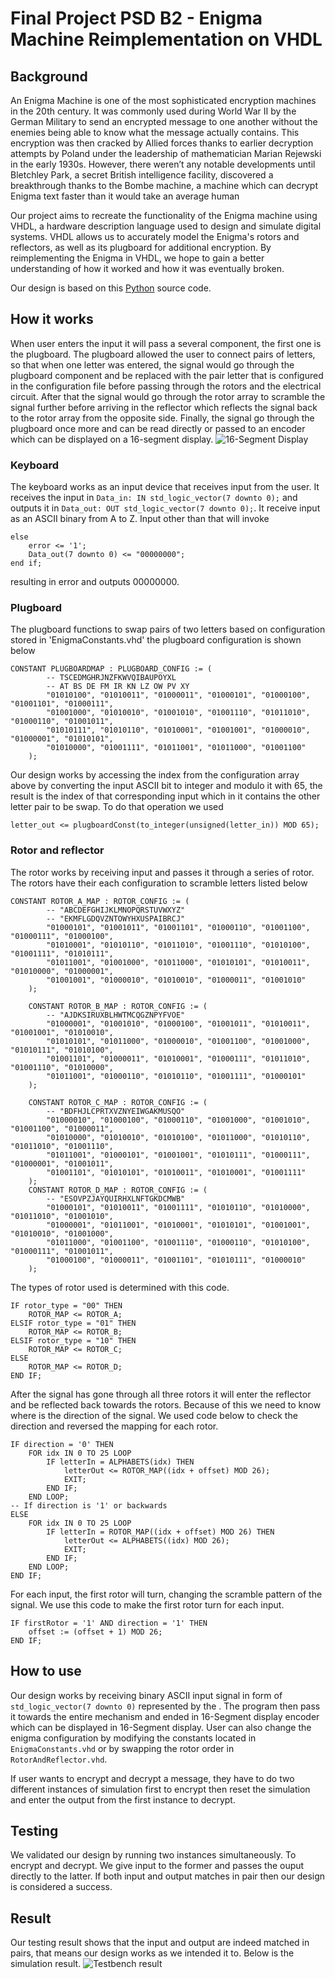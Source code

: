 # Final Project PSD B2 - Enigma Machine Reimplementation on VHDL


## Background


An Enigma Machine is one of the most sophisticated encryption machines in the 20th century. It was commonly used during World War II by the German Military to send an encrypted message to one another without the enemies being able to know what the message actually contains. This encryption was then cracked by Allied forces thanks to earlier decryption attempts by Poland under the leadership of mathematician Marian Rejewski in the early 1930s. However, there weren’t any notable developments until Bletchley Park, a secret British intelligence facility, discovered a breakthrough thanks to the Bombe machine, a machine which can decrypt Enigma text faster than it would take an average human 

Our project aims to recreate the functionality of the Enigma machine using VHDL, a hardware description language used to design and simulate digital systems. VHDL allows us to accurately model the Enigma's rotors and reflectors, as well as its plugboard for additional encryption. By reimplementing the Enigma in VHDL, we hope to gain a better understanding of how it worked and how it was eventually broken.



Our design is based on this [Python](https://www.101computing.net/enigma/) source code. 

## How it works
When user enters the input it will pass a several component, the first one is the plugboard. The plugboard allowed the user to connect pairs of letters, so that when one letter was entered, the signal would go through the plugboard component and be replaced with the pair letter that is configured in the configuration file before passing through the rotors and the electrical circuit. After that the signal would go through the rotor array to scramble the signal further before arriving in the reflector which reflects the signal back to the rotor array from the opposite side. Finally, the signal go through the plugboard once more and can be read directly or passed to an encoder which can be displayed on a 16-segment display.
![16-Segment Display](assets/16-Segment2.jpg)

### Keyboard
The keyboard works as an input device that receives input from the user. It receives the input in `Data_in: IN std_logic_vector(7 downto 0);` and outputs it in `Data_out: OUT std_logic_vector(7 downto 0);`. It receive input as an ASCII binary from A to Z. Input other than that will invoke 
```
else
    error <= '1';
    Data_out(7 downto 0) <= "00000000";
end if;
```
resulting in error and outputs 00000000.
                

### Plugboard
The plugboard functions to swap pairs of two letters based on configuration stored in 'EnigmaConstants.vhd' the plugboard configuration is shown below
```
CONSTANT PLUGBOARDMAP : PLUGBOARD_CONFIG := (
        -- TSCEDMGHRJNZFKWVQIBAUPOYXL
        -- AT BS DE FM IR KN LZ OW PV XY
        "01010100", "01010011", "01000011", "01000101", "01000100", "01001101", "01000111",
        "01001000", "01010010", "01001010", "01001110", "01011010", "01000110", "01001011",
        "01010111", "01010110", "01010001", "01001001", "01000010", "01000001", "01010101",
        "01010000", "01001111", "01011001", "01011000", "01001100"
    );
```
Our design works by accessing the index from the configuration array above by converting the input ASCII bit to integer and modulo it with 65, the result is the index of that corresponding input which in it contains the other letter pair to be swap. To do that operation we used
```
letter_out <= plugboardConst(to_integer(unsigned(letter_in)) MOD 65);
```

### Rotor and reflector
The rotor works by receiving input and passes it through a series of rotor. The rotors have their each configuration to scramble letters listed below
```
CONSTANT ROTOR_A_MAP : ROTOR_CONFIG := (
        -- "ABCDEFGHIJKLMNOPQRSTUVWXYZ"
        -- "EKMFLGDQVZNTOWYHXUSPAIBRCJ"
        "01000101", "01001011", "01001101", "01000110", "01001100", "01000111", "01000100",
        "01010001", "01010110", "01011010", "01001110", "01010100", "01001111", "01010111",
        "01011001", "01001000", "01011000", "01010101", "01010011", "01010000", "01000001",
        "01001001", "01000010", "01010010", "01000011", "01001010"
    );

    CONSTANT ROTOR_B_MAP : ROTOR_CONFIG := (
        -- "AJDKSIRUXBLHWTMCQGZNPYFVOE"
        "01000001", "01001010", "01000100", "01001011", "01010011", "01001001", "01010010",
        "01010101", "01011000", "01000010", "01001100", "01001000", "01010111", "01010100",
        "01001101", "01000011", "01010001", "01000111", "01011010", "01001110", "01010000",
        "01011001", "01000110", "01010110", "01001111", "01000101"
    );

    CONSTANT ROTOR_C_MAP : ROTOR_CONFIG := (
        -- "BDFHJLCPRTXVZNYEIWGAKMUSQO"
        "01000010", "01000100", "01000110", "01001000", "01001010", "01001100", "01000011",
        "01010000", "01010010", "01010100", "01011000", "01010110", "01011010", "01001110",
        "01011001", "01000101", "01001001", "01010111", "01000111", "01000001", "01001011",
        "01001101", "01010101", "01010011", "01010001", "01001111"
    );
    CONSTANT ROTOR_D_MAP : ROTOR_CONFIG := (
        -- "ESOVPZJAYQUIRHXLNFTGKDCMWB"
        "01000101", "01010011", "01001111", "01010110", "01010000", "01011010", "01001010",
        "01000001", "01011001", "01010001", "01010101", "01001001", "01010010", "01001000",
        "01011000", "01001100", "01001110", "01000110", "01010100", "01000111", "01001011",
        "01000100", "01000011", "01001101", "01010111", "01000010"
    );

```
The types of rotor used is determined with this code.
```
IF rotor_type = "00" THEN
	ROTOR_MAP <= ROTOR_A;
ELSIF rotor_type = "01" THEN
	ROTOR_MAP <= ROTOR_B;
ELSIF rotor_type = "10" THEN
	ROTOR_MAP <= ROTOR_C;
ELSE
	ROTOR_MAP <= ROTOR_D;
END IF;
```

After the signal has gone through all three rotors it will enter the reflector and be reflected back towards the rotors. Because of this we need to know where is the direction of the signal. We used code below to check the direction and reversed the mapping for each rotor.
```
IF direction = '0' THEN
	FOR idx IN 0 TO 25 LOOP
	    IF letterIn = ALPHABETS(idx) THEN
			letterOut <= ROTOR_MAP((idx + offset) MOD 26);
			EXIT;
		END IF;
	END LOOP;
-- If direction is '1' or backwards
ELSE
    FOR idx IN 0 TO 25 LOOP
		IF letterIn = ROTOR_MAP((idx + offset) MOD 26) THEN
			letterOut <= ALPHABETS((idx) MOD 26);
			EXIT;
		END IF;
	END LOOP;
END IF;
```
For each input, the first rotor will turn, changing the scramble pattern of the signal. We use this code to make the first rotor turn for each input.
```
IF firstRotor = '1' AND direction = '1' THEN
	offset := (offset + 1) MOD 26;
END IF;

```

## How to use
Our design works by receiving binary ASCII input signal in form of `std_logic_vector(7 downto 0)` represented by the . The program then pass it towards the entire mechanism and ended in 16-Segment display encoder which can be displayed in 16-Segment display. User can also change the enigma configuration by modifying the constants located in `EnigmaConstants.vhd` or by swapping the rotor order in  `RotorAndReflector.vhd`. 

If user wants to encrypt and decrypt a message, they have to do two different instances of simulation first to encrypt then reset the simulation and enter the output from the first instance to decrypt.

## Testing
We validated our design by running two instances simultaneously. To encrypt and decrypt. We give input to the former and passes the ouput directly to the latter. If both input and output matches in pair then our design is considered a success.
## Result
Our testing result shows that the input and output are indeed matched in pairs, that means our design works as we intended it to. Below is the simulation result.
![Testbench result](assets/enigma-tb2.jpg)
